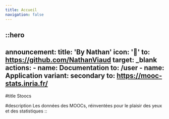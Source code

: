 ```yaml
---
title: Accueil
navigation: false
---
```


::hero
---
announcement:
  title: 'By Nathan'
  icon: '🎉'
  to: https://github.com/NathanViaud
  target: _blank
actions:
    - name: Documentation
      to: /user
    - name: Application
      variant: secondary
      to: https://mooc-stats.inria.fr/
---

#title
Stoocs

#description
Les données des MOOCs, réinventées pour le plaisir des yeux et des statistiques
::

<!-- ::div{class="border rounded-lg shadow-md"}
  :iframe{src="https://shadcn-docs-nuxt.vercel.app/getting-started/introduction" height="700" width="100%" class="rounded-lg" scrolling="no" frameborder="0"}
:: -->
